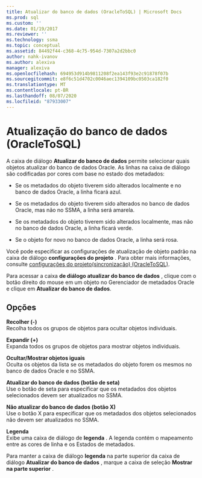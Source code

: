```yaml
---
title: Atualizar do banco de dados (OracleToSQL) | Microsoft Docs
ms.prod: sql
ms.custom: ''
ms.date: 01/19/2017
ms.reviewer: ''
ms.technology: ssma
ms.topic: conceptual
ms.assetid: 84492f44-c368-4c75-954d-7307a2d2bbc0
author: nahk-ivanov
ms.author: alexiva
manager: alexiva
ms.openlocfilehash: 694953d914b9811208f2ea143f93e2c91878f07b
ms.sourcegitcommit: e8f6c51d4702c0046aec1394109bc0503ca182f0
ms.translationtype: MT
ms.contentlocale: pt-BR
ms.lasthandoff: 08/07/2020
ms.locfileid: "87933007"
---
```

# <a name="refresh-from-database-oracletosql"></a>Atualização do banco de dados (OracleToSQL)
A caixa de diálogo **Atualizar do banco de dados** permite selecionar quais objetos atualizar do banco de dados Oracle. As linhas na caixa de diálogo são codificadas por cores com base no estado dos metadados:  
  
-   Se os metadados do objeto tiverem sido alterados localmente e no banco de dados Oracle, a linha ficará azul.  
  
-   Se os metadados do objeto tiverem sido alterados no banco de dados Oracle, mas não no SSMA, a linha será amarela.  
  
-   Se os metadados do objeto tiverem sido alterados localmente, mas não no banco de dados Oracle, a linha ficará verde.  
  
-   Se o objeto for novo no banco de dados Oracle, a linha será rosa.  
  
Você pode especificar as configurações de atualização de objeto padrão na caixa de diálogo **configurações do projeto** . Para obter mais informações, consulte [configurações do projeto&#40;sincronização&#41; &#40;OracleToSQL&#41;](../../ssma/oracle/project-settings-synchronization-oracletosql.md).  
  
Para acessar a caixa **de diálogo atualizar do banco de dados** , clique com o botão direito do mouse em um objeto no Gerenciador de metadados Oracle e clique em **Atualizar do banco de dados**.  
  
## <a name="options"></a>Opções  
**Recolher (-)**  
Recolha todos os grupos de objetos para ocultar objetos individuais.  
  
**Expandir (+)**  
Expanda todos os grupos de objetos para mostrar objetos individuais.  
  
**Ocultar/Mostrar objetos iguais**  
Oculta os objetos da lista se os metadados do objeto forem os mesmos no banco de dados Oracle e no SSMA.  
  
**Atualizar do banco de dados (botão de seta)**  
Use o botão de seta para especificar que os metadados dos objetos selecionados devem ser atualizados no SSMA.  
  
**Não atualizar do banco de dados (botão X)**  
Use o botão X para especificar que os metadados dos objetos selecionados não devem ser atualizados no SSMA.  
  
**Legenda**  
Exibe uma caixa de diálogo de **legenda** . A legenda contém o mapeamento entre as cores de linha e os Estados de metadados.  
  
Para manter a caixa de diálogo **legenda** na parte superior da caixa de diálogo **Atualizar do banco de dados** , marque a caixa de seleção **Mostrar na parte superior** .  
  
